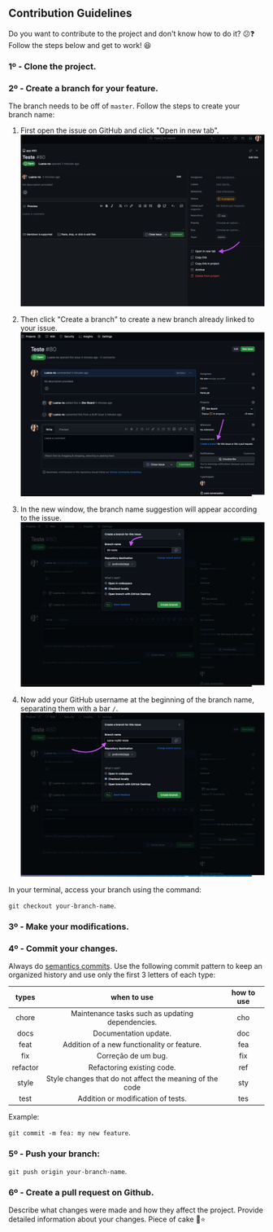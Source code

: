 ## Contribution Guidelines

Do you want to contribute to the project and don't know how to do it? :confused::question:\
Follow the steps below and get to work!
:satisfied:

### 1º - Clone the project.

### 2º - Create a branch for your feature.

The branch needs to be off of `master`. Follow the steps to create your branch name:

1. First open the issue on GitHub and click "Open in new tab". ![](example-images/print01.png)

2. Then click "Create a branch" to create a new branch already linked to your issue. ![](example-images/print02.png)

3. In the new window, the branch name suggestion will appear according to the issue. ![](example-images/print03.png)

4. Now add your GitHub username at the beginning of the branch name, separating them with a bar `/`. ![](example-images/print04.png)

In your terminal, access your branch using the command:

`git checkout your-branch-name`.

### 3º - Make your modifications.

### 4º - Commit your changes.

Always do [semantics commits][1]. Use the following commit pattern to keep an organized history and use only the first 3 letters of each type:

| **types** |                     **when to use**                      | **how to use** |
| :-------: | :------------------------------------------------------: | :------------: |
|   chore   |    Maintenance tasks such as updating dependencies\.     |      cho       |
|   docs    |                  Documentation update\.                  |      doc       |
|   feat    |       Addition of a new functionality or feature\.       |      fea       |
|    fix    |                   Correção de um bug\.                   |      fix       |
| refactor  |               Refactoring existing code\.                |      ref       |
|   style   | Style changes that do not affect the meaning of the code |      sty       |
|   test    |           Addition or modification of tests\.            |      tes       |

Example:

`git commit -m fea: my new feature`.

### 5º - Push your branch:

`git push origin your-branch-name`.

### 6º - Create a pull request on Github.

Describe what changes were made and how they affect the project. Provide detailed information about your changes. Piece of cake :cake::star:

[1]: https://programadriano.medium.com/dica-r%C3%A1pida-commits-sem%C3%A2nticos-e0ca2139badd#:~:text=Chore%3A%20Utilizamos%20o%20chore%20quando,como%3A%20adicionar%20algo%20dentro%20do%20.
